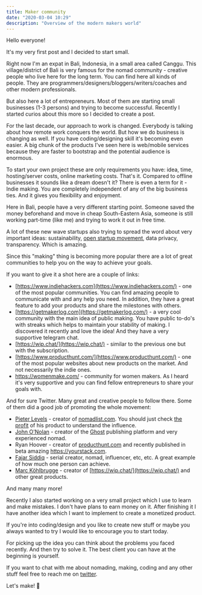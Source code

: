 ```yaml
---
title: Maker community
date: "2020-03-04 10:29"
description: "Overview of the modern makers world"
---
```


Hello everyone!

It's my very first post and I decided to start small.

Right now I'm an expat in Bali, Indonesia, in a small area called Canggu. This village/district of Bali is very famous for the nomad community - creative people who live here for the long term. You can find here all kinds of people. They are programmers/designers/bloggers/writers/coaches and other modern professionals.

But also here a lot of entrepreneurs. Most of them are starting small businesses (1-3 persons) and trying to become successful. Recently I started curios about this more so I decided to create a post.

For the last decade, our approach to work is changed. Everybody is talking about how remote work conquers the world. But how we do business is changing as well. If you have coding/designing skill it's becoming even easier. A big chunk of the products I've seen here is web/mobile services because they are faster to bootstrap and the potential audience is enormous.

To start your own project these are only requirements you have: idea, time, hosting/server costs, online marketing costs. That's it. Compared to offline businesses it sounds like a dream doesn't it? There is even a term for it - Indie making. You are completely independent of any of the big business ties. And it gives you flexibility and enjoyment.

Here in Bali, people have a very different starting point. Someone saved the money beforehand and move in cheap South-Eastern Asia, someone is still working part-time (like me) and trying to work it out in free time.

A lot of these new wave startups also trying to spread the word about very important ideas: sustainability, [open startup movement](https://hackernoon.com/what-does-it-mean-to-be-an-open-startup-f4446984189), data privacy, transparency. Which is amazing.

Since this "making" thing is becoming more popular there are a lot of great communities to help you on the way to achieve your goals.

If you want to give it a shot here are a couple of links:

- [https://www.indiehackers.com](https://www.indiehackers.com/) - one of the most popular communities. You can find amazing people to communicate with and any help you need. In addition, they have a great feature to add your products and share the milestones with others.
- [https://getmakerlog.com](https://getmakerlog.com/) - a very cool community with the main idea of public making. You have public to-do's with streaks which helps to maintain your stability of making. I discovered it recently and love the idea! And they have a very supportive telegram chat.
- [https://wip.chat/](https://wip.chat/) - similar to the previous one but with the subscription.
- [https://www.producthunt.com/](https://www.producthunt.com/) - one of the most popular websites about new products on the market. And not necessarily the indie ones.
- https://womenmake.com/ - community for women makers. As I heard it's very supportive and you can find fellow entrepreneurs to share your goals with.

And for sure Twitter. Many great and creative people to follow there. Some of them did a good job of promoting the whole movement:

- [Pieter Levels](https://twitter.com/levelsio) - creator of [nomadlist.com](http://nomadlist.com/). You should just check [the profit](https://nomadlist.com/open) of his product to understand the influence.
- [John O'Nolan](https://twitter.com/JohnONolan) - creator of the [Ghost](https://ghost.org/) publishing platform and very experienced nomad.
- Ryan Hoover - creator of [producthunt.com](http://producthunt.com/) and recently published in beta amazing https://yourstack.com.
- [Fajar Siddiq](https://twitter.com/fajarsiddiqFS) - serial creator, nomad, influencer, etc, etc. A great example of how much one person can achieve.
- [Marc Köhlbrugge](https://twitter.com/marckohlbrugge) - creator of [https://wip.chat/](https://wip.chat/) and other great products.

And many many more!

Recently I also started working on a very small project which I use to learn and make mistakes. I don't have plans to earn money on it. After finishing it I have another idea which I want to implement to create a monetized product.

If you're into coding/design and you like to create new stuff or maybe you always wanted to try I would like to encourage you to start today.

For picking up the idea you can think about the problems you faced recently. And then try to solve it. The best client you can have at the beginning is yourself.

If you want to chat with me about nomading, making, coding and any other stuff feel free to reach me on [twitter](https://twitter.com/guar47).

Let's make! 🎉
